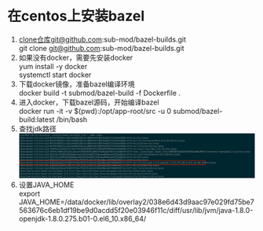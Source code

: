 # 在centos上安装bazel

1. clone仓库git@github.com:sub-mod/bazel-builds.git\
   git clone git@github.com:sub-mod/bazel-builds.git
2. 如果没有docker，需要先安装docker\
   yum install -y docker\
   systemctl start docker
3. 下载docker镜像，准备bazel编译环境\
   docker build -t submod/bazel-build -f Dockerfile .
4. 进入docker，下载bazel源码，开始编译bazel\
   docker run -it -v $(pwd):/opt/app-root/src -u 0 submod/bazel-build:latest /bin/bash
5. 查找jdk路径\
   ![](../.gitbook/assets/image.png)
6. 设置JAVA\_HOME\
   export JAVA\_HOME=/data/docker/lib/overlay2/038e6d43d9aac97e029fd75be7563676c6eb1df19be9d0acdd5f20e03946f11c/diff/usr/lib/jvm/java-1.8.0-openjdk-1.8.0.275.b01-0.el6\_10.x86\_64/

